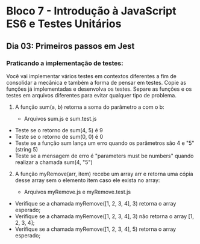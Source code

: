 # Bloco 7 - Introdução à JavaScript ES6 e Testes Unitários
## Dia 03: Primeiros passos em Jest

### Praticando a implementação de testes:

Você vai implementar vários testes em contextos diferentes a fim de consolidar a mecânica e também a forma de pensar em testes.
Copie as funções já implementadas e desenvolva os testes. Separe as funções e os testes em arquivos diferentes para evitar qualquer tipo de problema.


1. A função sum(a, b) retorna a soma do parâmetro a com o b:

      * Arquivos sum.js e sum.test.js

* Teste se o retorno de sum(4, 5) é 9
* Teste se o retorno de sum(0, 0) é 0
* Teste se a função sum lança um erro quando os parâmetros são 4 e "5" (string 5)
* Teste se a mensagem de erro é "parameters must be numbers" quando realizar a chamada sum(4, "5")

2. A função myRemove(arr, item) recebe um array arr e retorna uma cópia desse array sem o elemento item caso ele exista no array:

      * Arquivos myRemove.js e myRemove.test.js

* Verifique se a chamada myRemove([1, 2, 3, 4], 3) retorna o array esperado;
* Verifique se a chamada myRemove([1, 2, 3, 4], 3) não retorna o array [1, 2, 3, 4];
* Verifique se a chamada myRemove([1, 2, 3, 4], 5) retorna o array esperado;

